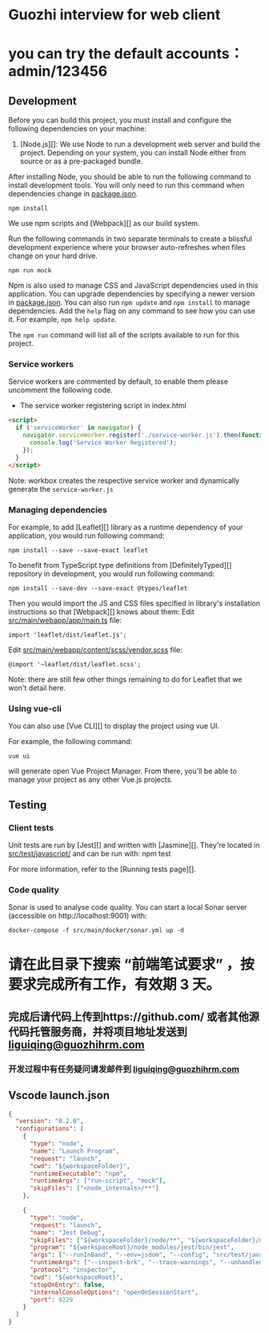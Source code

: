 # Guozhi interview for web client

# you can try the default accounts：admin/123456

## Development

Before you can build this project, you must install and configure the following dependencies on your machine:

1. [Node.js][]: We use Node to run a development web server and build the project.
   Depending on your system, you can install Node either from source or as a pre-packaged bundle.

After installing Node, you should be able to run the following command to install development tools.
You will only need to run this command when dependencies change in [package.json](package.json).

    npm install

We use npm scripts and [Webpack][] as our build system.

Run the following commands in two separate terminals to create a blissful development experience where your browser
auto-refreshes when files change on your hard drive.

    npm run mock

Npm is also used to manage CSS and JavaScript dependencies used in this application. You can upgrade dependencies by
specifying a newer version in [package.json](package.json). You can also run `npm update` and `npm install` to manage dependencies.
Add the `help` flag on any command to see how you can use it. For example, `npm help update`.

The `npm run` command will list all of the scripts available to run for this project.

### Service workers

Service workers are commented by default, to enable them please uncomment the following code.

- The service worker registering script in index.html

```html
<script>
  if ('serviceWorker' in navigator) {
    navigator.serviceWorker.register('./service-worker.js').then(function () {
      console.log('Service Worker Registered');
    });
  }
</script>
```

Note: workbox creates the respective service worker and dynamically generate the `service-worker.js`

### Managing dependencies

For example, to add [Leaflet][] library as a runtime dependency of your application, you would run following command:

    npm install --save --save-exact leaflet

To benefit from TypeScript type definitions from [DefinitelyTyped][] repository in development, you would run following command:

    npm install --save-dev --save-exact @types/leaflet

Then you would import the JS and CSS files specified in library's installation instructions so that [Webpack][] knows about them:
Edit [src/main/webapp/app/main.ts](src/main/webapp/app/main.ts) file:

```
import 'leaflet/dist/leaflet.js';
```

Edit [src/main/webapp/content/scss/vendor.scss](src/main/webapp/content/scss/vendor.scss) file:

```
@import '~leaflet/dist/leaflet.scss';
```

Note: there are still few other things remaining to do for Leaflet that we won't detail here.

### Using vue-cli

You can also use [Vue CLI][] to display the project using vue UI.

For example, the following command:

    vue ui

will generate open Vue Project Manager. From there, you'll be able to manage your project as any other Vue.js projects.

## Testing

### Client tests

Unit tests are run by [Jest][] and written with [Jasmine][]. They're located in [src/test/javascript/](src/test/javascript/) and can be run with:
npm test

For more information, refer to the [Running tests page][].

### Code quality

Sonar is used to analyse code quality. You can start a local Sonar server (accessible on http://localhost:9001) with:

```
docker-compose -f src/main/docker/sonar.yml up -d
```

# 请在此目录下搜索 “前端笔试要求” ，按要求完成所有工作，有效期 3 天。

## 完成后请代码上传到https://github.com/ 或者其他源代码托管服务商，并将项目地址发送到 liguiqing@guozhihrm.com

### 开发过程中有任务疑问请发邮件到 liguiqing@guozhihrm.com

## Vscode launch.json

```json
{
  "version": "0.2.0",
  "configurations": [
    {
      "type": "node",
      "name": "Launch Program",
      "request": "launch",
      "cwd": "${workspaceFolder}",
      "runtimeExecutable": "npm",
      "runtimeArgs": ["run-script", "mock"],
      "skipFiles": ["<node_internals>/**"]
    },

    {
      "type": "node",
      "request": "launch",
      "name": "Jest Debug",
      "skipFiles": ["${workspaceFolder}/node/**", "${workspaceFolder}/node_moudules/**"],
      "program": "${workspaceRoot}/node_modules/jest/bin/jest",
      "args": ["--runInBand", "--env=jsdom", "--config", "src/test/javascript/jest.conf.js", "--coverage", "false", "${fileBasename}"],
      "runtimeArgs": ["--inspect-brk", "--trace-warnings", "--unhandled-rejections=none"],
      "protocol": "inspector",
      "cwd": "${workspaceRoot}",
      "stopOnEntry": false,
      "internalConsoleOptions": "openOnSessionStart",
      "port": 9229
    }
  ]
}
```
